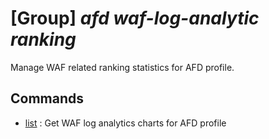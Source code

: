 # [Group] _afd waf-log-analytic ranking_

Manage WAF related ranking statistics for AFD profile.

## Commands

- [list](/Commands/afd/waf-log-analytic/ranking/_list.md)
: Get WAF log analytics charts for AFD profile
